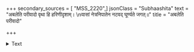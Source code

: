 +++
secondary_sources = [ "MSS_2220",]
jsonClass = "Subhaashita"
text = "अबलेति परीवादो वृथा हि हरिणीदृशाम्।  \nयासां नेत्रनिपातेन नटवद् घूर्ण्यते जगत्॥"
title = "अबलेति परीवादो"

+++

<details><summary>Text</summary>

अबलेति परीवादो वृथा हि हरिणीदृशाम्।  
यासां नेत्रनिपातेन नटवद् घूर्ण्यते जगत्॥
</details>
